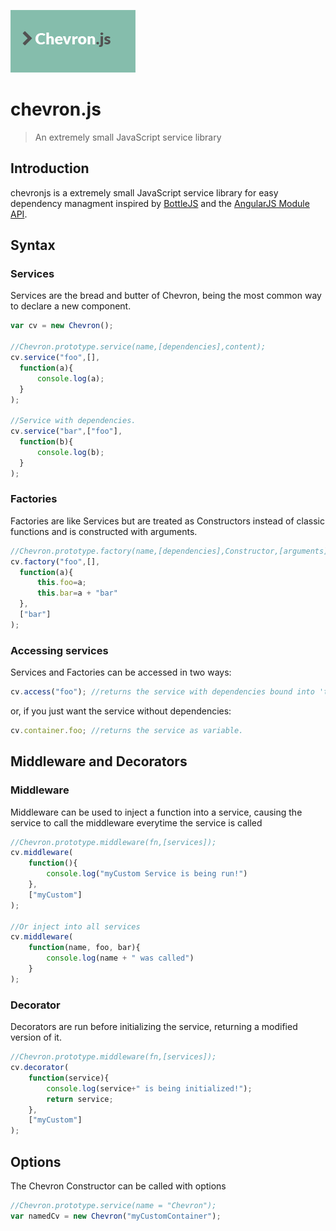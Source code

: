 ![ChevronJS](/chevron-logo.png)

# chevron.js

> An extremely small JavaScript service library

## Introduction

chevronjs is a extremely small JavaScript service library for easy dependency managment inspired by [BottleJS](https://github.com/young-steveo/bottlejs) and the [AngularJS Module API](https://docs.angularjs.org/api/ng/type/angular.Module).

## Syntax

### Services

Services are the bread and butter of Chevron, being the most common way to declare a new component.

```javascript
var cv = new Chevron();

//Chevron.prototype.service(name,[dependencies],content);
cv.service("foo",[],
  function(a){
      console.log(a);
  }
);

//Service with dependencies.
cv.service("bar",["foo"],
  function(b){
      console.log(b);
  }
);
```

### Factories

Factories are like Services but are treated as Constructors instead of classic functions and is constructed with arguments.

```javascript
//Chevron.prototype.factory(name,[dependencies],Constructor,[arguments]);
cv.factory("foo",[],
  function(a){
      this.foo=a;
      this.bar=a + "bar"
  },
  ["bar"]
);
```

### Accessing services

Services and Factories can be accessed in two ways:

```javascript
cv.access("foo"); //returns the service with dependencies bound into 'this'.
```

or, if you just want the service without dependencies:

```javascript
cv.container.foo; //returns the service as variable.
```

## Middleware and Decorators

### Middleware

Middleware can be used to inject a function into a service, causing the service to call the middleware everytime the service is called

```javascript
//Chevron.prototype.middleware(fn,[services]);
cv.middleware(
    function(){
        console.log("myCustom Service is being run!")
    },
    ["myCustom"]
);

//Or inject into all services
cv.middleware(
    function(name, foo, bar){
        console.log(name + " was called")
    }
);
```

### Decorator

Decorators are run before initializing the service, returning a modified version of it.

```javascript
//Chevron.prototype.middleware(fn,[services]);
cv.decorator(
    function(service){
        console.log(service+" is being initialized!");
        return service;
    },
    ["myCustom"]
);
```

## Options

The Chevron Constructor can be called with options

```javascript
//Chevron.prototype.service(name = "Chevron");
var namedCv = new Chevron("myCustomContainer");
```

